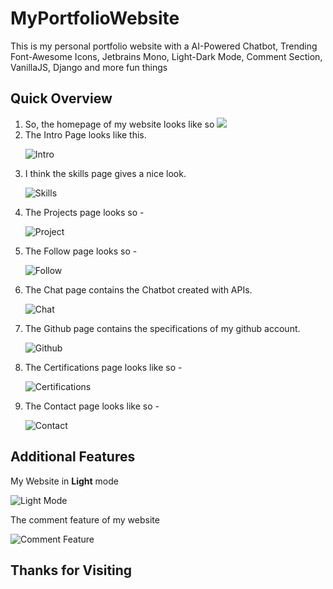 # MyPortfolioWebsite
This is my personal portfolio website with a AI-Powered Chatbot, Trending Font-Awesome Icons, Jetbrains Mono, Light-Dark Mode, Comment Section, VanillaJS, Django and more fun things

## Quick Overview
<ol>
  <li>
    So, the homepage of my website looks like so

<img src=https://i.ibb.co/McgG1Zf/image.png>
  </li>
  <li>
  The Intro Page looks like this.
  
  ![Intro](https://i.ibb.co/J5ks5zB/image.png)
  </li>
  <li>
  I think the skills page gives a nice look.
  
  ![Skills](https://i.ibb.co/1bddvTM/image.png)
  </li>
  <li>
  The Projects page looks so -
   
   ![Project](https://i.ibb.co/P1S1Dvq/image.png)
  </li>
  <li>
  The Follow page looks so -
   
   ![Follow](https://i.ibb.co/s38Zsjv/image.png)
  </li>
  <li>
  The Chat page contains the Chatbot created with APIs.
  
   ![Chat](https://i.ibb.co/42WwnDc/image.png)
  </li>
  <li>
  The Github page contains the specifications of my github account.
  
   ![Github](https://i.ibb.co/5T6FCkb/image.png)
  </li>
  <li>
  The Certifications page looks like so - 
  
   ![Certifications](https://i.ibb.co/txNXrd1/image.png)
  </li>
   <li>
  The Contact page looks like so - 
  
   ![Contact](https://i.ibb.co/PwNHB9v/image.png)
  </li>  
</ol>

## Additional Features
My Website in <b>Light</b> mode

![Light Mode](https://i.ibb.co/KyKr03P/image.png)

The comment feature of my website

![Comment Feature](https://i.ibb.co/bLTjmw6/image.png)

## Thanks for Visiting

